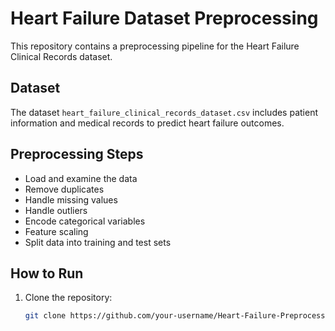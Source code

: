 # Heart Failure Dataset Preprocessing

This repository contains a preprocessing pipeline for the Heart Failure Clinical Records dataset.

## Dataset
The dataset `heart_failure_clinical_records_dataset.csv` includes patient information and medical records to predict heart failure outcomes.

## Preprocessing Steps
- Load and examine the data
- Remove duplicates
- Handle missing values
- Handle outliers
- Encode categorical variables
- Feature scaling
- Split data into training and test sets

## How to Run

1. Clone the repository:
   ```bash
   git clone https://github.com/your-username/Heart-Failure-Preprocessing.git
